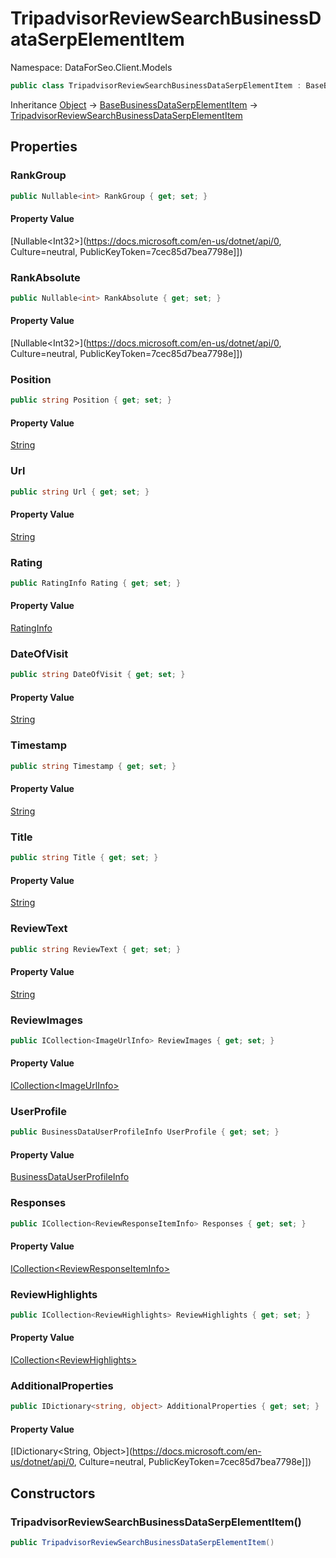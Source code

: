 # TripadvisorReviewSearchBusinessDataSerpElementItem

Namespace: DataForSeo.Client.Models

```csharp
public class TripadvisorReviewSearchBusinessDataSerpElementItem : BaseBusinessDataSerpElementItem
```

Inheritance [Object](https://docs.microsoft.com/en-us/dotnet/api/Object) → [BaseBusinessDataSerpElementItem](./BaseBusinessDataSerpElementItem.md) → [TripadvisorReviewSearchBusinessDataSerpElementItem](./TripadvisorReviewSearchBusinessDataSerpElementItem.md)

## Properties

### **RankGroup**

```csharp
public Nullable<int> RankGroup { get; set; }
```

#### Property Value

[Nullable&lt;Int32&gt;](https://docs.microsoft.com/en-us/dotnet/api/0, Culture=neutral, PublicKeyToken=7cec85d7bea7798e]])<br>

### **RankAbsolute**

```csharp
public Nullable<int> RankAbsolute { get; set; }
```

#### Property Value

[Nullable&lt;Int32&gt;](https://docs.microsoft.com/en-us/dotnet/api/0, Culture=neutral, PublicKeyToken=7cec85d7bea7798e]])<br>

### **Position**

```csharp
public string Position { get; set; }
```

#### Property Value

[String](https://docs.microsoft.com/en-us/dotnet/api/String)<br>

### **Url**

```csharp
public string Url { get; set; }
```

#### Property Value

[String](https://docs.microsoft.com/en-us/dotnet/api/String)<br>

### **Rating**

```csharp
public RatingInfo Rating { get; set; }
```

#### Property Value

[RatingInfo](./RatingInfo.md)<br>

### **DateOfVisit**

```csharp
public string DateOfVisit { get; set; }
```

#### Property Value

[String](https://docs.microsoft.com/en-us/dotnet/api/String)<br>

### **Timestamp**

```csharp
public string Timestamp { get; set; }
```

#### Property Value

[String](https://docs.microsoft.com/en-us/dotnet/api/String)<br>

### **Title**

```csharp
public string Title { get; set; }
```

#### Property Value

[String](https://docs.microsoft.com/en-us/dotnet/api/String)<br>

### **ReviewText**

```csharp
public string ReviewText { get; set; }
```

#### Property Value

[String](https://docs.microsoft.com/en-us/dotnet/api/String)<br>

### **ReviewImages**

```csharp
public ICollection<ImageUrlInfo> ReviewImages { get; set; }
```

#### Property Value

[ICollection&lt;ImageUrlInfo&gt;](./ImageUrlInfo.md)<br>

### **UserProfile**

```csharp
public BusinessDataUserProfileInfo UserProfile { get; set; }
```

#### Property Value

[BusinessDataUserProfileInfo](./BusinessDataUserProfileInfo.md)<br>

### **Responses**

```csharp
public ICollection<ReviewResponseItemInfo> Responses { get; set; }
```

#### Property Value

[ICollection&lt;ReviewResponseItemInfo&gt;](./ReviewResponseItemInfo.md)<br>

### **ReviewHighlights**

```csharp
public ICollection<ReviewHighlights> ReviewHighlights { get; set; }
```

#### Property Value

[ICollection&lt;ReviewHighlights&gt;](./ReviewHighlights.md)<br>

### **AdditionalProperties**

```csharp
public IDictionary<string, object> AdditionalProperties { get; set; }
```

#### Property Value

[IDictionary&lt;String, Object&gt;](https://docs.microsoft.com/en-us/dotnet/api/0, Culture=neutral, PublicKeyToken=7cec85d7bea7798e]])<br>

## Constructors

### **TripadvisorReviewSearchBusinessDataSerpElementItem()**

```csharp
public TripadvisorReviewSearchBusinessDataSerpElementItem()
```
